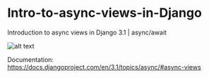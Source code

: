 # Intro-to-async-views-in-Django
Introduction to async views in Django 3.1 | async/await

![alt text](http://blog.pyplane.com/static/assets/img/my_pics/async_await.png)

Documentation: https://docs.djangoproject.com/en/3.1/topics/async/#async-views
